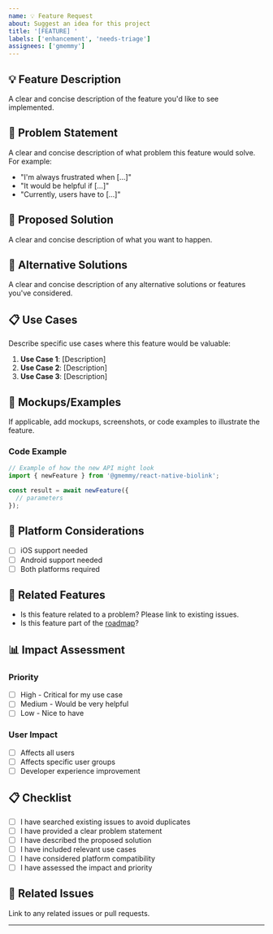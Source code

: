 ```yaml
---
name: 💡 Feature Request
about: Suggest an idea for this project
title: '[FEATURE] '
labels: ['enhancement', 'needs-triage']
assignees: ['gmemmy']
---
```


## 💡 Feature Description

A clear and concise description of the feature you'd like to see implemented.

## 🎯 Problem Statement

A clear and concise description of what problem this feature would solve. For example:

- "I'm always frustrated when [...]"
- "It would be helpful if [...]"
- "Currently, users have to [...]"

## 💭 Proposed Solution

A clear and concise description of what you want to happen.

## 🔄 Alternative Solutions

A clear and concise description of any alternative solutions or features you've considered.

## 📋 Use Cases

Describe specific use cases where this feature would be valuable:

1. **Use Case 1**: [Description]
2. **Use Case 2**: [Description]
3. **Use Case 3**: [Description]

## 🎨 Mockups/Examples

If applicable, add mockups, screenshots, or code examples to illustrate the feature.

### Code Example

```typescript
// Example of how the new API might look
import { newFeature } from '@gmemmy/react-native-biolink';

const result = await newFeature({
  // parameters
});
```

## 📱 Platform Considerations

- [ ] iOS support needed
- [ ] Android support needed
- [ ] Both platforms required

## 🔗 Related Features

- Is this feature related to a problem? Please link to existing issues.
- Is this feature part of the [roadmap](https://github.com/gmemmy/biolink#roadmap)?

## 📊 Impact Assessment

### Priority

- [ ] High - Critical for my use case
- [ ] Medium - Would be very helpful
- [ ] Low - Nice to have

### User Impact

- [ ] Affects all users
- [ ] Affects specific user groups
- [ ] Developer experience improvement

## 📋 Checklist

- [ ] I have searched existing issues to avoid duplicates
- [ ] I have provided a clear problem statement
- [ ] I have described the proposed solution
- [ ] I have included relevant use cases
- [ ] I have considered platform compatibility
- [ ] I have assessed the impact and priority

## 🔗 Related Issues

Link to any related issues or pull requests.

---

